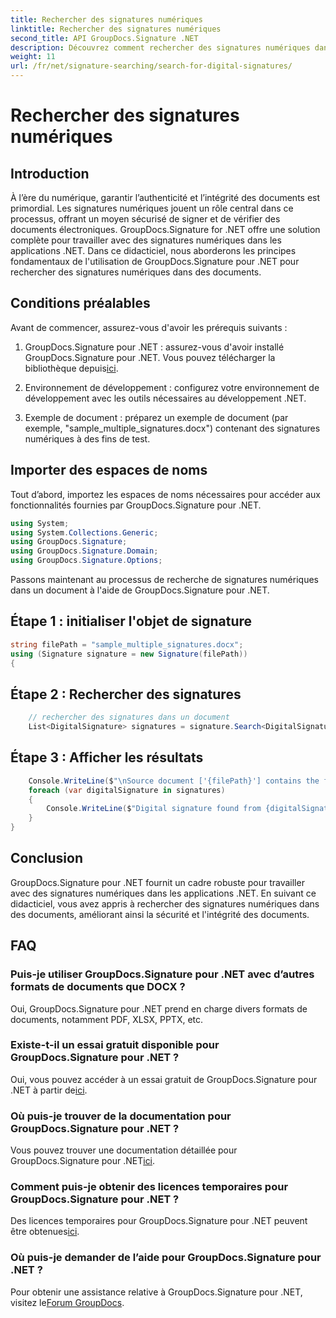 ```yaml
---
title: Rechercher des signatures numériques
linktitle: Rechercher des signatures numériques
second_title: API GroupDocs.Signature .NET
description: Découvrez comment rechercher des signatures numériques dans des documents à l'aide de GroupDocs.Signature pour .NET. Améliorez la sécurité et l’intégrité des documents grâce à cette solution complète.
weight: 11
url: /fr/net/signature-searching/search-for-digital-signatures/
---
```


# Rechercher des signatures numériques

## Introduction
À l’ère du numérique, garantir l’authenticité et l’intégrité des documents est primordial. Les signatures numériques jouent un rôle central dans ce processus, offrant un moyen sécurisé de signer et de vérifier des documents électroniques. GroupDocs.Signature for .NET offre une solution complète pour travailler avec des signatures numériques dans les applications .NET. Dans ce didacticiel, nous aborderons les principes fondamentaux de l'utilisation de GroupDocs.Signature pour .NET pour rechercher des signatures numériques dans des documents.
## Conditions préalables
Avant de commencer, assurez-vous d'avoir les prérequis suivants :
1.  GroupDocs.Signature pour .NET : assurez-vous d'avoir installé GroupDocs.Signature pour .NET. Vous pouvez télécharger la bibliothèque depuis[ici](https://releases.groupdocs.com/signature/net/).
   
2. Environnement de développement : configurez votre environnement de développement avec les outils nécessaires au développement .NET.
   
3. Exemple de document : préparez un exemple de document (par exemple, "sample_multiple_signatures.docx") contenant des signatures numériques à des fins de test.

## Importer des espaces de noms
Tout d’abord, importez les espaces de noms nécessaires pour accéder aux fonctionnalités fournies par GroupDocs.Signature pour .NET.

```csharp
using System;
using System.Collections.Generic;
using GroupDocs.Signature;
using GroupDocs.Signature.Domain;
using GroupDocs.Signature.Options;
```

Passons maintenant au processus de recherche de signatures numériques dans un document à l'aide de GroupDocs.Signature pour .NET.
## Étape 1 : initialiser l'objet de signature
```csharp
string filePath = "sample_multiple_signatures.docx";
using (Signature signature = new Signature(filePath))
{
```
## Étape 2 : Rechercher des signatures
```csharp
	// rechercher des signatures dans un document
	List<DigitalSignature> signatures = signature.Search<DigitalSignature>(SignatureType.Digital);
```
## Étape 3 : Afficher les résultats
```csharp
	Console.WriteLine($"\nSource document ['{filePath}'] contains the following signatures.");
	foreach (var digitalSignature in signatures)
	{
		Console.WriteLine($"Digital signature found from {digitalSignature.SignTime} with validation flag {digitalSignature.IsValid}. Certificate SN {digitalSignature.Certificate?.SerialNumber}");
	}
}
```

## Conclusion
GroupDocs.Signature pour .NET fournit un cadre robuste pour travailler avec des signatures numériques dans les applications .NET. En suivant ce didacticiel, vous avez appris à rechercher des signatures numériques dans des documents, améliorant ainsi la sécurité et l'intégrité des documents.
## FAQ
### Puis-je utiliser GroupDocs.Signature pour .NET avec d’autres formats de documents que DOCX ?
Oui, GroupDocs.Signature pour .NET prend en charge divers formats de documents, notamment PDF, XLSX, PPTX, etc.
### Existe-t-il un essai gratuit disponible pour GroupDocs.Signature pour .NET ?
Oui, vous pouvez accéder à un essai gratuit de GroupDocs.Signature pour .NET à partir de[ici](https://releases.groupdocs.com/).
### Où puis-je trouver de la documentation pour GroupDocs.Signature pour .NET ?
 Vous pouvez trouver une documentation détaillée pour GroupDocs.Signature pour .NET[ici](https://tutorials.groupdocs.com/signature/net/).
### Comment puis-je obtenir des licences temporaires pour GroupDocs.Signature pour .NET ?
 Des licences temporaires pour GroupDocs.Signature pour .NET peuvent être obtenues[ici](https://purchase.groupdocs.com/temporary-license/).
### Où puis-je demander de l’aide pour GroupDocs.Signature pour .NET ?
 Pour obtenir une assistance relative à GroupDocs.Signature pour .NET, visitez le[Forum GroupDocs](https://forum.groupdocs.com/c/signature/13).